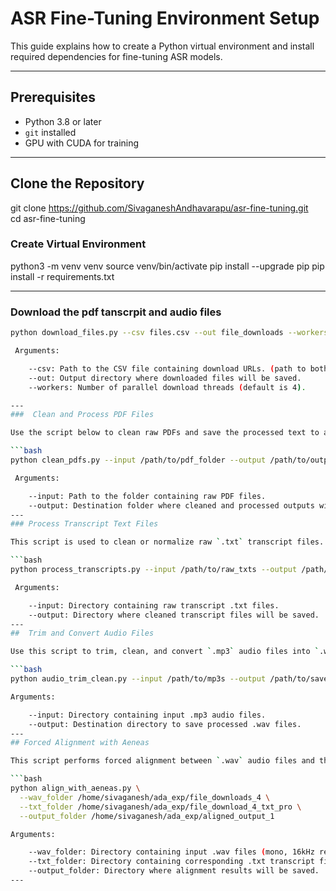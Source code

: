 # ASR Fine-Tuning Environment Setup

This guide explains how to create a Python virtual environment and install required dependencies for fine-tuning ASR models.

---

##  Prerequisites

- Python 3.8 or later
- `git` installed
- GPU with CUDA for training

---

## Clone the Repository

git clone https://github.com/SivaganeshAndhavarapu/asr-fine-tuning.git <br>
cd asr-fine-tuning

### Create Virtual Environment


python3 -m venv venv
source venv/bin/activate
pip install --upgrade pip
pip install -r requirements.txt

---
### Download the pdf tanscrpit and audio files

```bash
python download_files.py --csv files.csv --out file_downloads --workers 4

 Arguments:

    --csv: Path to the CSV file containing download URLs. (path to both transcpit and audio files path in the csv)
    --out: Output directory where downloaded files will be saved.
    --workers: Number of parallel download threads (default is 4).

---
###  Clean and Process PDF Files

Use the script below to clean raw PDFs and save the processed text to an output directory.

```bash
python clean_pdfs.py --input /path/to/pdf_folder --output /path/to/output_folder

 Arguments:

    --input: Path to the folder containing raw PDF files.
    --output: Destination folder where cleaned and processed outputs will be saved.
---
### Process Transcript Text Files

This script is used to clean or normalize raw `.txt` transcript files.

```bash
python process_transcripts.py --input /path/to/raw_txts --output /path/to/cleaned_txts

 Arguments:

    --input: Directory containing raw transcript .txt files.
    --output: Directory where cleaned transcript files will be saved.
---
##  Trim and Convert Audio Files

Use this script to trim, clean, and convert `.mp3` audio files into `.wav` format (mono, 16kHz).

```bash
python audio_trim_clean.py --input /path/to/mp3s --output /path/to/save_wavs

Arguments:

    --input: Directory containing input .mp3 audio files.
    --output: Destination directory to save processed .wav files.
---
## Forced Alignment with Aeneas

This script performs forced alignment between `.wav` audio files and their corresponding `.txt` transcript files using the Aeneas aligner.

```bash
python align_with_aeneas.py \
  --wav_folder /home/sivaganesh/ada_exp/file_downloads_4 \
  --txt_folder /home/sivaganesh/ada_exp/file_download_4_txt_pro \
  --output_folder /home/sivaganesh/ada_exp/aligned_output_1

Arguments:

    --wav_folder: Directory containing input .wav files (mono, 16kHz recommended).
    --txt_folder: Directory containing corresponding .txt transcript files.
    --output_folder: Directory where alignment results will be saved.
---

